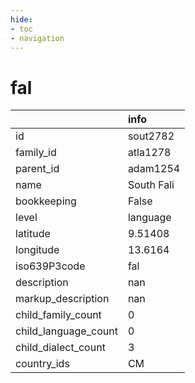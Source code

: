 ```yaml
---
hide:
- toc
- navigation
---
```

# fal
|                      | info       |
|:---------------------|:-----------|
| id                   | sout2782   |
| family_id            | atla1278   |
| parent_id            | adam1254   |
| name                 | South Fali |
| bookkeeping          | False      |
| level                | language   |
| latitude             | 9.51408    |
| longitude            | 13.6164    |
| iso639P3code         | fal        |
| description          | nan        |
| markup_description   | nan        |
| child_family_count   | 0          |
| child_language_count | 0          |
| child_dialect_count  | 3          |
| country_ids          | CM         |
